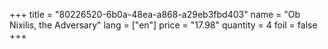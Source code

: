 +++
title = "80226520-6b0a-48ea-a868-a29eb3fbd403"
name = "Ob Nixilis, the Adversary"
lang = ["en"]
price = "17.98"
quantity = 4
foil = false
+++
